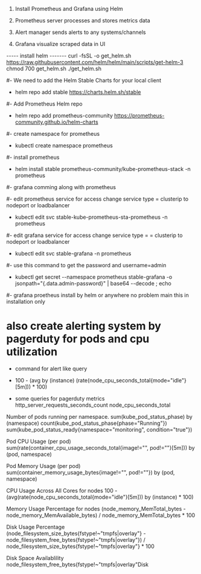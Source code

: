 1. Install Prometheus and Grafana using Helm

2. Prometheus server processes and stores metrics data

3. Alert manager sends alerts to any systems/channels

4. Grafana visualize scraped data in UI

----- install helm -------
 curl -fsSL -o get_helm.sh https://raw.githubusercontent.com/helm/helm/main/scripts/get-helm-3
 chmod 700 get_helm.sh
 ./get_helm.sh

#- We need to add the Helm Stable Charts for your local client
- helm repo add stable https://charts.helm.sh/stable

#-  Add Prometheus Helm repo
- helm repo add prometheus-community https://prometheus-community.github.io/helm-charts

#- create namespace for prometheus 
- kubectl create namespace prometheus

#- install prometheus 
- helm install stable prometheus-community/kube-prometheus-stack -n prometheus

#- grafana comming along with prometheus

#- edit prometheus service for access change service type  = clusterip to nodeport or loadbalancer
- kubectl edit svc stable-kube-prometheus-sta-prometheus -n prometheus

#- edit grafana service for access change service type      = = clusterip to nodeport or loadbalancer
- kubectl edit svc stable-grafana -n prometheus

#- use this command to get the password and username=admin
- kubectl get secret --namespace prometheus stable-grafana -o jsonpath="{.data.admin-password}" | base64 --decode ; echo


#- grafana proetheus install by helm or anywhere no problem main this  in installation only 
# also create alerting system by pagerduty for pods and cpu utilization 

- command for alert like query 
 - 100 - (avg by (instance) (rate(node_cpu_seconds_total{mode="idle"}[5m])) * 100)

- some queries for pagerduty
  metrics
http_server_requests_seconds_count
node_cpu_seconds_total

Number of pods running per namespace.
sum(kube_pod_status_phase) by (namespace)
count(kube_pod_status_phase{phase="Running"})
sum(kube_pod_status_ready{namespace="monitoring", condition="true"})

Pod CPU Usage (per pod)
sum(rate(container_cpu_usage_seconds_total{image!="", pod!=""}[5m])) by (pod, namespace)

Pod Memory Usage (per pod)
sum(container_memory_usage_bytes{image!="", pod!=""}) by (pod, namespace)

CPU Usage Across All Cores for nodes
100 - (avg(rate(node_cpu_seconds_total{mode="idle"}[5m])) by (instance) * 100)

Memory Usage Percentage for nodes
(node_memory_MemTotal_bytes - node_memory_MemAvailable_bytes) / node_memory_MemTotal_bytes * 100

Disk Usage Percentage
(node_filesystem_size_bytes{fstype!~"tmpfs|overlay"} - node_filesystem_free_bytes{fstype!~"tmpfs|overlay"}) / node_filesystem_size_bytes{fstype!~"tmpfs|overlay"} * 100

Disk Space Availablility
node_filesystem_free_bytes{fstype!~"tmpfs|overlay"Disk


